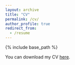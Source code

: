```yaml
---
layout: archive
title: "CV"
permalink: /cv/
author_profile: true
redirect_from:
  - /resume
---
```


{% include base_path %}

You can download my CV [here](https://kevinwty0107.github.io/assets/Taiyi_Wang_Resume.pdf).

